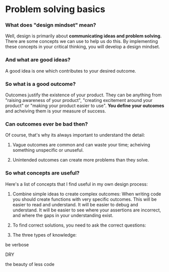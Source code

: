 # Problem solving basics

### What does "design mindset" mean?

Well, design is primarily about **communicating ideas and problem solving**. There are some concepts we can use to help us do this. By implementing these concepts in your critical thinking, you will develop a design mindset.

### And what are good ideas?

A good idea is one which contributes to your desired outcome.

### So what is a good outcome?

Outcomes justify the existence of your product. They can be anything from "raising awareness of your product", "creating excitement around your product" or "making your product easier to use". **You define your outcomes** and acheiving them is your measure of success.

### Can outcomes ever be bad then?

Of course, that's why its always important to understand the detail:

1. Vague outcomes are common and can waste your time; acheiving something unspecific or unuseful.

2. Unintended outcomes can create more problems than they solve.

### So what concepts are useful?

Here's a list of concepts that I find useful in my own design process:

1. Combine simple ideas to create complex outcomes: When writing code you should create functions with very specific outcomes. This will be easier to read and understand. It will be easier to debug and understand. It will be easier to see where your assertions are incorrect, and where the gaps in your understanding exist.

2. To find correct solutions, you need to ask the correct questions:

3. The three types of knowledge:

be verbose

DRY

the beauty of less code
